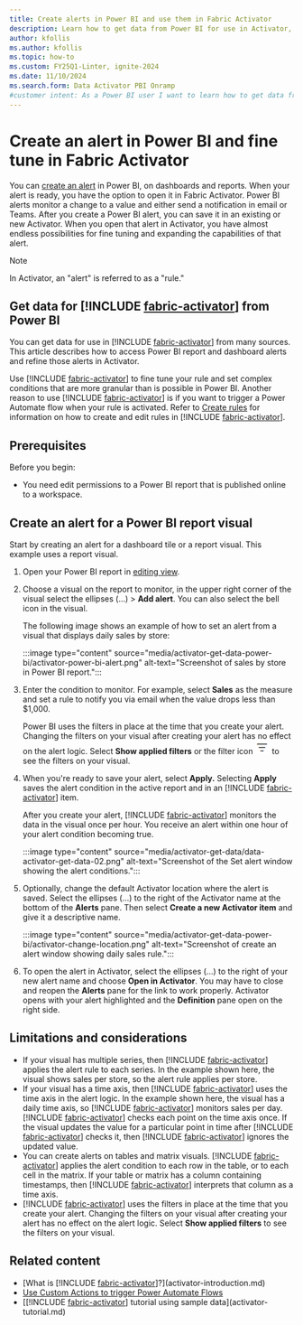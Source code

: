 ```yaml
---
title: Create alerts in Power BI and use them in Fabric Activator
description: Learn how to get data from Power BI for use in Activator, integrate it into your workflows, and take advantage of powerful data analysis capabilities.
author: kfollis
ms.author: kfollis
ms.topic: how-to
ms.custom: FY25Q1-Linter, ignite-2024
ms.date: 11/10/2024
ms.search.form: Data Activator PBI Onramp
#customer intent: As a Power BI user I want to learn how to get data from Power BI alerts into Activator where I can continue refining the alert.
---
```


# Create an alert in Power BI and fine tune in Fabric Activator

You can [create an alert](/power-bi/) in Power BI, on dashboards and reports. When your alert is ready, you have the option to open it in Fabric Activator. Power BI alerts monitor a change to a value and either send a notification in email or Teams. After you create a Power BI alert, you can save it in an existing or new Activator. When you open that alert in Activator, you have almost endless possibilities for fine tuning and expanding the capabilities of that alert. 

> [!NOTE]
> In Activator, an "alert" is referred to as a "rule."

 ## Get data for [!INCLUDE [fabric-activator](../includes/fabric-activator.md)] from Power BI

You can get data for use in [!INCLUDE [fabric-activator](../includes/fabric-activator.md)] from many sources. This article describes how to access Power BI report and dashboard alerts and refine those alerts in Activator.

Use [!INCLUDE [fabric-activator](../includes/fabric-activator.md)] to fine tune your rule and set complex conditions that are more granular than is possible in Power BI. Another reason to use [!INCLUDE [fabric-activator](../includes/fabric-activator.md)] is if you want to trigger a Power Automate flow when your rule is activated. Refer to [Create rules](activator-create-activators.md) for information on how to create and edit rules in [!INCLUDE [fabric-activator](../includes/fabric-activator.md)].

## Prerequisites

Before you begin:

* You need edit permissions to a Power BI report that is published online to a workspace.

## Create an alert for a Power BI report visual

Start by creating an alert for a dashboard tile or a report visual. This example uses a report visual. 

1. Open your Power BI report in [editing view](/power-bi/create-reports/service-interact-with-a-report-in-editing-view).
2. Choose a visual on the report to monitor, in the upper right corner of the visual select the ellipses (...) > **Add alert**.
You can also select the bell icon in the visual.

    The following image shows an example of how to set an alert from a visual that displays daily sales by store:

    :::image type="content" source="media/activator-get-data-power-bi/activator-power-bi-alert.png" alt-text="Screenshot of sales by store in Power BI report.":::

3. Enter the condition to monitor. For example, select **Sales** as the measure and set a rule to notify you via email when the value drops less than $1,000. 

    Power BI uses the filters in place at the time that you create your alert. Changing the filters on your visual after creating your alert has no effect on the alert logic. Select **Show applied filters** or the filter icon ![Small screenshot of the filter icon which has three horizontal lines.](media/activator-get-data-power-bi/activator.png) to see the filters on your visual.

4. When you're ready to save your alert, select **Apply.** Selecting **Apply** saves the alert condition in the active report and in an [!INCLUDE [fabric-activator](../includes/fabric-activator.md)] item. 

    After you create your alert, [!INCLUDE [fabric-activator](../includes/fabric-activator.md)] monitors the data in the visual once per hour. You receive an alert within one hour of your alert condition becoming true. 

    :::image type="content" source="media/activator-get-data/data-activator-get-data-02.png" alt-text="Screenshot of the Set alert window showing the alert conditions.":::

1. Optionally, change the default Activator location where the alert is saved. Select the ellipses (...) to the right of the Activator name at the bottom of the **Alerts** pane. Then select **Create a new Activator item** and give it a descriptive name. 

    :::image type="content" source="media/activator-get-data-power-bi/activator-change-location.png" alt-text="Screenshot of create an alert window showing daily sales rule.":::

1. To open the alert in Activator, select the ellipses (...) to the right of your new alert name and choose **Open in Activator**. You may have to close and reopen the **Alerts** pane for the link to work properly. Activator opens with your alert highlighted and the **Definition** pane open on the right side.

## Limitations and considerations

* If your visual has multiple series, then [!INCLUDE [fabric-activator](../includes/fabric-activator.md)] applies the alert rule to each series. In the example shown here, the visual shows sales per store, so the alert rule applies per store.
* If your visual has a time axis, then [!INCLUDE [fabric-activator](../includes/fabric-activator.md)] uses the time axis in the alert logic. In the example shown here, the visual has a daily time axis, so [!INCLUDE [fabric-activator](../includes/fabric-activator.md)] monitors sales per day. [!INCLUDE [fabric-activator](../includes/fabric-activator.md)] checks each point on the time axis once. If the visual updates the value for a particular point in time after [!INCLUDE [fabric-activator](../includes/fabric-activator.md)] checks it, then [!INCLUDE [fabric-activator](../includes/fabric-activator.md)] ignores the updated value.
* You can create alerts on tables and matrix visuals. [!INCLUDE [fabric-activator](../includes/fabric-activator.md)] applies the alert condition to each row in the table, or to each cell in the matrix. If your table or matrix has a column containing timestamps, then [!INCLUDE [fabric-activator](../includes/fabric-activator.md)] interprets that column as a time axis.
* [!INCLUDE [fabric-activator](../includes/fabric-activator.md)] uses the filters in place at the time that you create your alert. Changing the filters on your visual after creating your alert has no effect on the alert logic. Select **Show applied filters** to see the filters on your visual.

## Related content

* [What is [!INCLUDE [fabric-activator](../includes/fabric-activator.md)]?](activator-introduction.md)
* [Use Custom Actions to trigger Power Automate Flows](activator-trigger-power-automate-flows.md)
* [[!INCLUDE [fabric-activator](../includes/fabric-activator.md)] tutorial using sample data](activator-tutorial.md)
